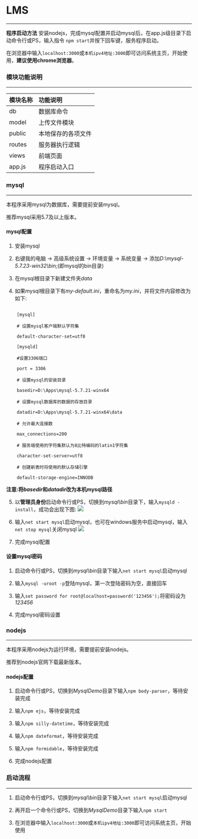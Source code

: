 # LMS
---
**程序启动方法** 安装nodejs，完成mysql配置并启动mysql后，在app.js级目录下启动命令行或PS，输入指令 `npm start`并按下回车键，服务程序启动。

在浏览器中输入`localhost:3000`或`本机ipv4地址:3000`即可访问系统主页，开始使用，**建议使用chrome浏览器**。

### 模块功能说明
---
模块名称|功能说明
:--|:--
db|数据库命令  
model|上传文件模块  
public|本地保存的各项文件  
routes|服务器执行逻辑  
views|前端页面  
app.js|程序启动入口

### mysql
---
本程序采用mysql为数据库，需要提前安装mysql。

推荐mysql采用5.7及以上版本。

#### mysql配置
1. 安装mysql

2. 右键我的电脑 -> 高级系统设置 -> 环境变量 -> 系统变量 -> 添加*D:\mysql-5.7.23-win32\bin;*(即mysql的bin目录)

3. 在mysql根目录下新建文件夹*data*

4. 如果mysql根目录下有*my-default.ini*，重命名为*my.ini*，并将文件内容修改为如下:
```

    [mysql]

	# 设置mysql客户端默认字符集

	default-character-set=utf8 

	[mysqld]

	#设置3306端口

	port = 3306 

	# 设置mysql的安装目录

	basedir=D:\Apps\mysql-5.7.21-winx64 

	# 设置mysql数据库的数据的存放目录

	datadir=D:\Apps\mysql-5.7.21-winx64\data

	# 允许最大连接数

	max_connections=200

	# 服务端使用的字符集默认为8比特编码的latin1字符集

	character-set-server=utf8

	# 创建新表时将使用的默认存储引擎

	default-storage-engine=INNODB
```
  **注意:将*basedir*和*datadir*改为本机mysql路径**

5. 以**管理员身份**启动命令行或PS，切换到*mysql\bin*目录下，输入`mysqld -install`，成功会出现下图:
![](https://images2017.cnblogs.com/blog/1013082/201711/1013082-20171129200703745-1678069599.png)

6. 输入`net start mysql`启动mysql，也可在windows服务中启动mysql，输入`net stop mysql`关闭mysql
![](https://images2017.cnblogs.com/blog/1013082/201711/1013082-20171129201043401-962847995.png)

7. 完成mysql配置
 
#### 设置mysql密码
1. 启动命令行或PS，切换到*mysql\bin*目录下输入`net start mysql`启动mysql

2. 输入`mysql -uroot -p`登陆mysql，第一次登陆密码为空，直接回车

3. 输入`set password for root@localhost=password('123456');`将密码设为*123456*

4. 完成mysql密码设置

### nodejs
---
本程序采用nodejs为运行环境，需要提前安装nodejs。

推荐到nodejs官网下载最新版本。

#### nodejs配置
1. 启动命令行或PS，切换到*MysqlDemo*目录下输入`npm body-parser`，等待安装完成

2. 输入`npm ejs`，等待安装完成

3. 输入`npm silly-datetime`，等待安装完成

4. 输入`npm dateformat`，等待安装完成

5. 输入`npm formidable`，等待安装完成

6. 完成nodejs配置

### 启动流程
---
1. 启动命令行或PS，切换到*mysql\bin*目录下输入`net start mysql`启动mysql

2. 再开启一个命令行或PS，切换到*MysqlDemo*目录下输入`npm start`

3. 在浏览器中输入`localhost:3000`或`本机ipv4地址:3000`即可访问系统主页，开始使用